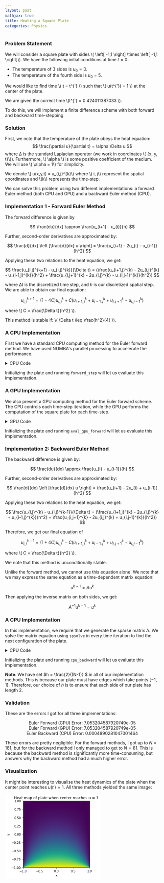 ```yaml
---
layout: post
mathjax: true
title: Heating a Square Plate
categories: Physics
---
```


### Problem Statement ### 

We will consider a square plate with sides \\( \left[ -1,1 \right] \times \left[ -1,1 \right]\\). We have the following initial conditions at time $t=0$: 

*   The temperature of 3 sides is  $u_0=0$.
*   The temperature of the fourth side is $u_0=5$.

We would like to find time \\( t = t^{'} \\) such that \\( u(t^{'}) = 1 \\) at the center of the plate.

We are given the correct time \\(t^{'} = 0.424011387033 \\). 

To do this, we will implement a finite difference scheme with both forward and backward time-stepping. 


### Solution ###

First, we note that the temperature of the plate obeys the heat equation: 
$$
\frac{\partial u}{\partial t} = \alpha \Delta u
$$
where $\Delta$ is the standard Laplacian operator (we work in coordinates \\( \{x, y, t\}\\)). Furthermore, \\( \alpha \\) is some positive coefficient of the medium. We will use \\( \alpha = 1\\) for simplicity. 

We denote \\( u(x,y,t) = u_{i,j}^{k}\\) where \\( i, j\\) represent the spatial coordinates and \\(k\\) represents the time-step. 

We can solve this problem using two different implementations: a forward Euler method (both CPU and GPU) and a backward Euler method (CPU). 


### Implementation 1 - Forward Euler Method

The forward difference is given by 

$$
\frac{du}{dx} \approx \frac{u_{i+1} - u_{i}}{h}
$$

Further, second-order derivatives are approximated by: 

$$
\frac{d}{dx} \left [\frac{d}{dx} u \right] =
\frac{u_{i+1} - 2u_{i} - u_{i-1}}{h^2}
$$

Applying these two relations to the heat equation, we get: 

$$
\frac{u_{i,j}^{k+1} - u_{i,j}^{k}}{\Delta t} = 
(\frac{u_{i+1,j}^{k} - 2u_{i,j}^{k} - u_{i-1,j}^{k}}{h^2} + 
\frac{u_{i,j+1}^{k} - 2u_{i,j}^{k} - u_{i,j-1}^{k}}{h^2})
$$

where $\Delta t$ is the discretized time step, and $h$ is our discretized spatial step. We are able to obtain our final equation:

$$
u_{i,j}^{k+1} = (1-4C)u_{i,j}^{k} + C(u_{i+1,j}^{k} + 
u_{i-1,j}^{k} + u_{i,j+1}^{k} +
u_{i,j-1}^{k})
$$

where \\( C = \frac{\Delta t}{h^2} \\). 

This method is stable if: \\( \Delta t \leq \frac{h^2}{4} \\). 


### A CPU Implementation ###

First we have a standard CPU computing method for the Euler forward method. We have used NUMBA's parallel processing to accelerate the performance. 

<details>
<summary>CPU Code</summary>
<p>

```python
def initialize(N, iterations): 
    """
    Creates the initial array for the plate
    ---
    N = plate size 
    iterations: number of time steps
    """
    #Initializaing the plate
    plate = np.zeros((iterations, N, N))
    plate[ :, N-1, :] = 5
    
    return plate

@njit
def forward_step(plate, N, iterations):
    """
    Performs forward euler method 
    ----
    plate = array representing the temperatures of the plate
    N = plate dimensions (spatial)
    iterations = number of time-steps we wish to perform
    """

    alpha = 1
    h = 2/(N-1)
    time_step = (h**2)/(4*alpha)
    C = time_step/(h**2)

    middle = (N-1)//2
    result_time = 0
    for k in prange(0, iterations-1): 
      for i in range(1, N-1): 
        for j in range(1,N-1): 
            if plate[k, middle, middle] >= 1.0: 
                result_time = k
                print('CPU Iterations: ', result_time)
                return result_time
            plate[k+1, i, j] = (1-4*C)*(plate[k, i,j]) + C*(plate[ k, i+1, j] + plate[ k, i-1, j] + plate[ k, i, j+1] + plate[ k, i, j-1])
      
    return 999
``` 

</p>
</details> 

Initializing the plate and running ``forward_step`` will let us evaluate this implementation.

### A GPU Implementation ###

We also present a GPU computing method for the Euler forward scheme. The CPU controls each time-step iteration, while the GPU performs the computation of the square plate for each time-step. 

<details>
    <summary> GPU Code </summary>
<p>

```python
## Our GPU Kernel ##
@cuda.jit
def gpu_forward(N, input_array, C, result_array):
    ## Shared Memory Arrays ##
    shared = cuda.shared.array((34, 34), numba.float32)

    ## Positioning - Local ##
    tx = cuda.threadIdx.x
    ty = cuda.threadIdx.y

    ## Positioning - Global ##
    px, py = cuda.grid(2)
    index = (N-2)*py + px

    if px >= N-2:
        return
    if py >= N-2: 
        return

    ## Loading data into shared memory ##
    # Middle
    shared[tx+1, ty+1] = input_array[(N-2)*py + px]

    # Filling in the edges
    if px == 0: 
        shared[tx, ty+1] = 0
    if px == N-3: 
        shared[tx+2, ty+1] = 0
    if py == 0: 
        shared[tx+1, ty] = 0
    if py == N-3: 
        shared[tx+1, ty+2] = 5

    if (tx == 0) and (px != 0):
        shared[tx,ty+1] = input_array[(N-2)*py + px - 1] 
    if (tx == 31) and (px != N-3):
        shared[tx+2, ty+1] = input_array[(N-2)*py + px + 1]
    if (ty == 0) and (py != 0): 
        shared[tx+1, ty] = input_array[(N-2)*(py-1) + px] 
    if (ty == 31) and (py != N-3): 
        shared[tx+1, ty+2] = input_array[(N-2)*(py+1) + px]

    # Sync Threads
    cuda.syncthreads()

    ## Performing Stencil ##
    if index < (N-2)**2: 
        stencil = (1-4*C)*shared[tx+1,ty+1] + C*(shared[tx,ty+1] + shared[tx+2,ty+1] + shared[tx+1,ty] + shared[tx+1,ty+2]) 
        result_array[index] = stencil

        # Sync Threads
        cuda.syncthreads()


## A function to help evaluate the GPU kernel ##
def eval_gpu_forward(gpu_plate, N, iterations): 
    """
    Create initial array and evaluates GPU Euler forward step
    """
    SX = 32
    SY = 32
    nblocks = (N + SX - 1) // SX
    blockspergrid = (nblocks, nblocks)
    threadsperblock = (SX, SY)

    middle = (N-1)//2

    for k in range(0, iterations-1): 
        gpu_prev_plate = gpu_plate[k, 1:(N-1), 1:(N-1)].reshape((N-2)**2)
        gpu_result = np.zeros((N-2)**2, dtype = np.float32)

        gpu_forward[blockspergrid, threadsperblock](N, gpu_prev_plate, C, gpu_result)
        gpu_plate[k+1, 1:(N-1), 1:(N-1)] = gpu_result.reshape((N-2), (N-2))

        if gpu_plate[k+1, middle, middle] >= 1.0: 
            gpu_time = k + 1
            print('GPU Iterations: ', gpu_time)
            return gpu_plate[k+1, :, :], gpu_time
    
    print('The center never reached u = 1')
    return gpu_plate[k,:,:], 999999999999
```
</p>
</details>

Initializing the plate and running ``eval_gpu_forward`` will let us evaluate this implementation.


### Implementation 2: Backward Euler Method

The backward difference is given by: 

$$
\frac{du}{dx} \approx \frac{u_{i} - u_{i-1}}{h}
$$

Further, second-order derivatives are approximated by: 

$$
\frac{d}{dx} \left [\frac{d}{dx} u \right] =
\frac{u_{i+1} - 2u_{i} + u_{i-1}}{h^2}
$$

Applying these two relations to the heat equation, we get: 

$$
\frac{u_{i,j}^{k} - u_{i,j}^{k-1}}{\Delta t} 
= (\frac{u_{i+1,j}^{k} - 2u_{i,j}^{k} + u_{i-1,j}^{k}}{h^2} + 
\frac{u_{i,j+1}^{k} - 2u_{i,j}^{k} + u_{i,j-1}^{k}}{h^2})
$$

Therefore, we get our final equation of

$$
u_{i,j}^{k-1} =
(1 + 4C) u_{i,j}^{k} - 
C (u_{i+1,j}^{k} + u_{i-1,j}^{k} + u_{i,j+1}^{k} + u_{i,j-1}^{k} )
$$

where \\( C = \frac{\Delta t}{h^2} \\).

We note that this method is unconditionally stable. 

Unlike the forward method, we cannot use this equation alone. We note that we may express the same equation as a time-dependent matrix equation: 

$$
u^{k-1} = A u^{k}
$$

Then applying the inverse matrix on both sides, we get:

$$
A^{-1} u^{k-1} = u^{k}
$$


### A CPU Implementation ###

In this implementation, we require that we generate the sparse matrix A. We solve the matrix equation using ``spsolve`` in every time iteration to find the next configuration of the plate. 


<details>
    <summary> CPU Code </summary>
<p>

```python
def generate_inverse(N): 
    nelements = 5 * N**2 - 16 * N + 16

    row_ind = np.empty(nelements, dtype=np.float64)
    col_ind = np.empty(nelements, dtype=np.float64)
    data = np.empty(nelements, dtype=np.float64)

    f = np.empty(N * N, dtype=np.float64)

    alpha = 1
    h = 2/(N-1)
    time_step = (h**2)/(4*alpha)
    C = time_step/(h**2)

    count = 0
    for j in range(N):
        for i in range(N):
            if i == 0 or i == N - 1 or j == 0 or j == N - 1:
                row_ind[count] = col_ind[count] = j * N + i
                data[count] =  1
                f[j * N + i] = 0
                count += 1
                    
            else:
                row_ind[count : count + 5] = j * N + i
                col_ind[count] = j * N + i
                col_ind[count + 1] = j * N + i + 1
                col_ind[count + 2] = j * N + i - 1
                col_ind[count + 3] = (j + 1) * N + i
                col_ind[count + 4] = (j - 1) * N + i
                                    
                data[count] = 1 + 4*C
                data[count + 1 : count + 5] = - C
                f[j * N + i] = 1
                    
                count += 5
                                                
    return coo_matrix((data, (row_ind, col_ind)), shape=(N**2, N**2)).tocsr()

def cpu_backward(backward_plate, N, iterations): 
    cpu_prev_plate = backward_plate[0, :, :].reshape(N**2)
    A = generate_inverse(N)

    for k in range(iterations - 1): 
        sol = spsolve(A, backward_plate[k, :, :].reshape(N*N))
        backward_plate[k+1, :, :] = sol.reshape((N,N))

        if (backward_plate[k+1, middle, middle] >= 1) and (backward_plate[k, middle, middle] < 1): 
            print("Iterations: ", k+1)
            cpu_back_time = k+1

            return backward_plate[k, :, :], cpu_back_time
```
</p>

</details>

Initializing the plate and running ``cpu_backward`` will let us evaluate this implementation.

**Note**: We have set $h = \frac{2}{(N-1)} $ in all of our implementation methods. This is because our plate must have edges which take points $[-1, 1]$. Therefore, our choice of $h$ is to ensure that each side of our plate has length 2. 

### Validation  

These are the errors I got for all three implementations: 
<p align="center">
    Euler Forward (CPU) Error:  7.053204587920749e-05
    <br />
    Euler Forward (GPU) Error:  7.053204587920749e-05
    <br />
    Euler Backward (CPU) Error:  0.0004890281047001464
</p>

These errors are pretty negligible. For the forward methods, I got up to $N = 181$, but for the backward method I only managed to get to $N=81$. This is because the backward method is significantly more time-consuming, but answers why the backward method had a much higher error. 

### Visualization 

It might be interesting to visualise the heat dynamics of the plate when the center point reaches $u(t') = 1$. All three methods yielded the same image: 

![](/Images/SquarePlate/Visualization.png)